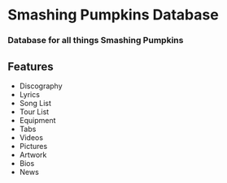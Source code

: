 # Smashing Pumpkins Database
### Database for all things Smashing Pumpkins

## Features
  * Discography
  * Lyrics
  * Song List
  * Tour List
  * Equipment
  * Tabs
  * Videos
  * Pictures
  * Artwork
  * Bios
  * News
